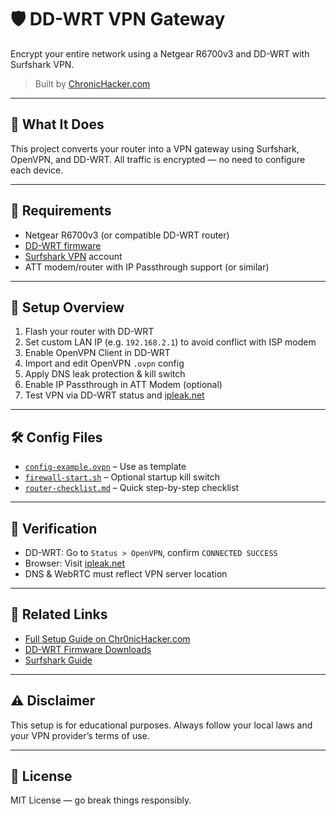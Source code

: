 # 🛡️ DD-WRT VPN Gateway

Encrypt your entire network using a Netgear R6700v3 and DD-WRT with Surfshark VPN.

> Built by [ChronicHacker.com](https://www.chronichacker.com/nighthawk-ddwrt-vpn-gateway/)

---

## 🔧 What It Does

This project converts your router into a VPN gateway using Surfshark, OpenVPN, and DD-WRT. All traffic is encrypted — no need to configure each device.

---

## 🧰 Requirements

- Netgear R6700v3 (or compatible DD-WRT router)
- [DD-WRT firmware](https://dd-wrt.com/)
- [Surfshark VPN](https://surfshark.com) account
- ATT modem/router with IP Passthrough support (or similar)

---

## 🚀 Setup Overview

1. Flash your router with DD-WRT
2. Set custom LAN IP (e.g. `192.168.2.1`) to avoid conflict with ISP modem
3. Enable OpenVPN Client in DD-WRT
4. Import and edit OpenVPN `.ovpn` config
5. Apply DNS leak protection & kill switch
6. Enable IP Passthrough in ATT Modem (optional)
7. Test VPN via DD-WRT status and [ipleak.net](https://ipleak.net)

---

## 🛠️ Config Files

- [`config-example.ovpn`](./config-example.ovpn) – Use as template
- [`firewall-start.sh`](./firewall-start.sh) – Optional startup kill switch
- [`router-checklist.md`](./router-checklist.md) – Quick step-by-step checklist


---

## 🧪 Verification

- DD-WRT: Go to `Status > OpenVPN`, confirm `CONNECTED SUCCESS`
- Browser: Visit [ipleak.net](https://ipleak.net)
- DNS & WebRTC must reflect VPN server location

---

## 📎 Related Links

- [Full Setup Guide on Chr0nicHacker.com](https://www.chronichacker.com/nighthawk-ddwrt-vpn-gateway/)
- [DD-WRT Firmware Downloads](https://dd-wrt.com/)
- [Surfshark Guide](https://support.surfshark.com/)

---

## ⚠️ Disclaimer

This setup is for educational purposes. Always follow your local laws and your VPN provider’s terms of use.

---

## 📜 License

MIT License — go break things responsibly.
